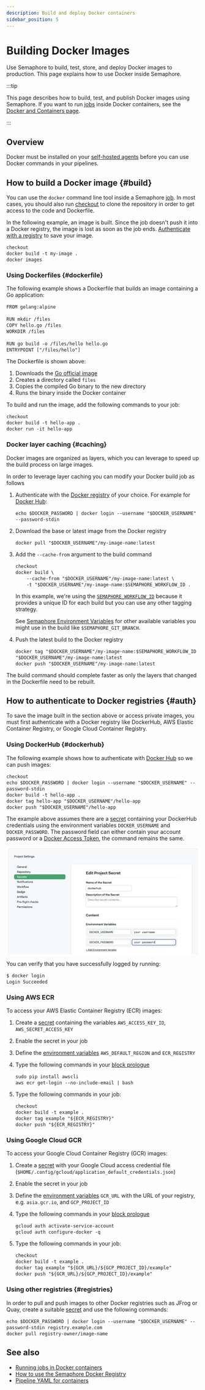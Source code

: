 ```yaml
---
description: Build and deploy Docker containers
sidebar_position: 5
---
```


# Building Docker Images


Use Semaphore to build, test, store, and deploy Docker images to production. This page explains how to use Docker inside Semaphore.

:::tip

This page describes how to build, test, and publish Docker images using Semaphore. If you want to run [jobs](../jobs) inside Docker containers, see the [Docker and Containers page](../containers).

:::

## Overview

Docker must be installed on your [self-hosted agents](../self-hosted) before you can use Docker commands in your pipelines.

## How to build a Docker image {#build}

You can use the `docker` command line tool inside a Semaphore [job](../jobs). In most cases, you should also run [checkout](../../reference/toolbox) to clone the repository in order to get access to the code and Dockerfile.

In the following example, an image is built. Since the job doesn't push it into a Docker registry, the image is lost as soon as the job ends. [Authenticate with a registry](#dockerhub) to save your image.

```shell title="Job commands"
checkout
docker build -t my-image .
docker images
```

### Using Dockerfiles {#dockerfile}

The following example shows a Dockerfile that builds an image containing a Go application:

```docker title="Dockerfile"
FROM golang:alpine

RUN mkdir /files
COPY hello.go /files
WORKDIR /files

RUN go build -o /files/hello hello.go
ENTRYPOINT ["/files/hello"]
```

The Dockerfile is shown above:

1. Downloads the [Go official image](https://hub.docker.com/_/golang)
2. Creates a directory called `files`
3. Copies the compiled Go binary to the new directory
4. Runs the binary inside the Docker container

To build and run the image, add the following commands to your job:

```shell title="Job commands"
checkout
docker build -t hello-app .
docker run -it hello-app
```

### Docker layer caching {#caching}

Docker images are organized as layers, which you can leverage to speed up the build process on large images. 

In order to leverage layer caching you can modify your Docker build job as follows

<Steps>

1. Authenticate with the [Docker registry](#auth) of your choice. For example for [Docker Hub](#dockerhub):

    ```shell
    echo $DOCKER_PASSWORD | docker login --username "$DOCKER_USERNAME" --password-stdin
    ```

2. Download the base or latest image from the Docker registry

    ```shell
    docker pull "$DOCKER_USERNAME"/my-image-name:latest
    ```


3. Add the `--cache-from` argument to the build command

    ```shell
    checkout
    docker build \
        --cache-from "$DOCKER_USERNAME"/my-image-name:latest \
        -t "$DOCKER_USERNAME"/my-image-name:$SEMAPHORE_WORKFLOW_ID .
    ```

    In this example, we're using the [`SEMAPHORE_WORKFLOW_ID`](../../reference/env-vars#workflow-id) because it provides a unique ID for each build but you can use any other tagging strategy.

    See [Semaphore Environment Variables](../../reference/env-vars) for other available variables you might use in the build like `$SEMAPHORE_GIT_BRANCH`.

4. Push the latest build to the Docker registry

    ```shell
    docker tag "$DOCKER_USERNAME"/my-image-name:$SEMAPHORE_WORKFLOW_ID "$DOCKER_USERNAME"/my-image-name:latest
    docker push "$DOCKER_USERNAME"/my-image-name:latest
    ```

</Steps>

The build command should complete faster as only the layers that changed in the Dockerfile need to be rebuilt.

## How to authenticate to Docker registries {#auth}

To save the image built in the section above or access private images, you must first authenticate with a Docker registry like DockerHub, AWS Elastic Container Registry, or Google Cloud Container Registry.

### Using DockerHub {#dockerhub}

The following example shows how to authenticate with [Docker Hub](https://hub.docker.com) so we can push images:

```shell title="Job commands"
checkout
echo $DOCKER_PASSWORD | docker login --username "$DOCKER_USERNAME" --password-stdin
docker build -t hello-app .
docker tag hello-app "$DOCKER_USERNAME"/hello-app
docker push "$DOCKER_USERNAME"/hello-app
```

The example above assumes there are a [secret](../secrets) containing your DockerHub credentials using the environment variables `DOCKER_USERNAME` and `DOCKER_PASSWORD`. The password field can either contain your account password or a [Docker Access Token](https://docs.docker.com/security/for-developers/access-tokens/), the command remains the same.

![DockerHub Secret](./img/dockerhub-secret.jpg)

You can verify that you have successfully logged by running:

```shell
$ docker login
Login Succeeded
```

### Using AWS ECR

To access your AWS Elastic Container Registry (ECR) images:

<Steps>

1. Create a [secret](../secrets) containing the variables `AWS_ACCESS_KEY_ID`, `AWS_SECRET_ACCESS_KEY`
2. Enable the secret in your job
3. Define the [environment variables](../jobs#environment-variables) `AWS_DEFAULT_REGION` and `ECR_REGISTRY`
4. Type the following commands in your [block prologue](../jobs#prologue)

    ```shell title="Prologue"
    sudo pip install awscli
    aws ecr get-login --no-include-email | bash
    ```

5. Type the following commands in your job:

    ```shell title="Job commands"
    checkout
    docker build -t example .
    docker tag example "${ECR_REGISTRY}"
    docker push "${ECR_REGISTRY}"
    ```

</Steps>

### Using Google Cloud GCR

To access your Google Cloud Container Registry (GCR) images:

<Steps>

1. Create a [secret](../secrets) with your Google Cloud access credential file (`$HOME/.config/gcloud/application_default_credentials.json`)
2. Enable the secret in your job
3. Define the [environment variables](../jobs#environment-variables) `GCR_URL` with the URL of your registry, e.g. `asia.gcr.io`, and `GCP_PROJECT_ID`
4. Type the following commands in your [block prologue](../jobs#prologue)

    ```shell title="Prologue"
    gcloud auth activate-service-account
    gcloud auth configure-docker -q
    ```

5. Type the following commands in your job:

    ```shell title="Job commands"
    checkout
    docker build -t example .
    docker tag example "${GCR_URL}/${GCP_PROJECT_ID}/example"
    docker push "${GCR_URL}/${GCP_PROJECT_ID}/example"
    ```

</Steps>

### Using other registries {#registries}

In order to pull and push images to other Docker registries such as JFrog or Quay, create a suitable [secret](../secrets) and use the following commands:

```shell
echo $DOCKER_PASSWORD | docker login --username "$DOCKER_USERNAME" --password-stdin registry.example.com
docker pull registry-owner/image-name
```

## See also

- [Running jobs in Docker containers](../containers)
- [How to use the Semaphore Docker Registry](./container-registry)
- [Pipeline YAML for containers](../../reference/pipeline-yaml#containers)
